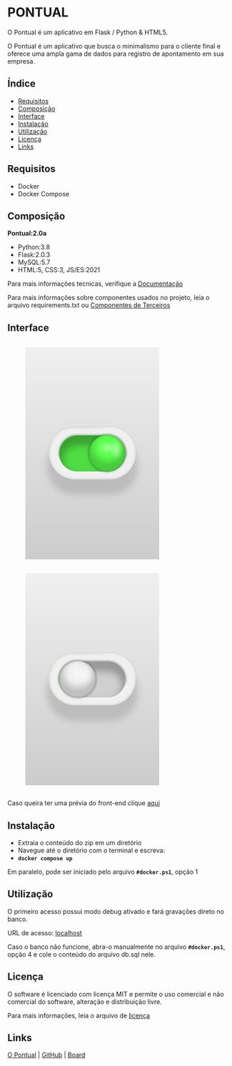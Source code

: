 # PONTUAL

O Pontual é um aplicativo em Flask / Python & HTML5.

O Pontual é um aplicativo que busca o minimalismo para o cliente final e oferece uma ampla gama de dados para registro de apontamento em sua empresa.

## Índice

- [Requisitos](#requisitos)
- [Composição](#composicao) 
- [Interface](#interface)
- [Instalação](#instalacao)
- [Utilização](#utilizacao)
- [Licença](#licenca)
- [Links](#links)

## Requisitos
- Docker
- Docker Compose

## Composição
**Pontual:2.0a**
- Python:3.8
- Flask:2.0.3
- MySQL:5.7
- HTML:5, CSS:3, JS/ES:2021

Para mais informações tecnicas, verifique a [Documentação](docs/index.md)

Para mais informações sobre componentes usados no projeto, leia o arquivo requirements.txt ou [Componentes de Terceiros](THIRD-PARTY.md)

## Interface
<div style="display: flex; flex-wrap: wrap; justify-content: space-between;"> 
<figure> <img width="300" height="475" src="https://raw.githubusercontent.com/JonathanAPaes/Software-Product/main/docs/architecture/screenshots/checkbox.on.png"> </figure>
<figure> <img width="300" height="475" src="https://raw.githubusercontent.com/JonathanAPaes/Software-Product/main/docs/architecture/screenshots/checkbox.off.png"> </figure>
</div>

Caso queira ter uma prévia do front-end clique [aqui](https://jonathanapaes.github.io/Software-Product/views/static/funcionario.html)

## Instalação
- Extraia o conteúdo do zip em um diretório
- Navegue até o diretório com o terminal e escreva: 
- **`docker compose up`**

Em paralelo, pode ser iniciado pelo arquivo **`#docker.ps1`**, opção 1

## Utilização

O primeiro acesso possui modo debug ativado e fará gravações direto no banco.

URL de acesso: [localhost](http://localhost/)

Caso o banco não funcione, abra-o manualmente no arquivo **`#docker.ps1`**, opção 4 e cole o conteúdo do arquivo db.sql nele.

## Licença

O software é licenciado com licença MIT e permite o uso comercial e não comercial do software, alteração e distribuição livre. 

Para mais informações, leia o arquivo de [licença](LICENSE)

## Links

[O Pontual](https://opontual.app) |  [GitHub](https://github.com/jonathanapaes/Software-Product) |  [Board](https://github.com/users/JonathanAPaes/projects/1)
